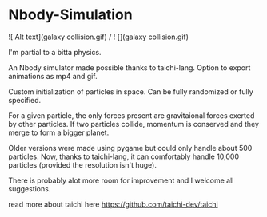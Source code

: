 # Nbody-Simulation
![ Alt text](galaxy collision.gif) / ! [](galaxy collision.gif)

I'm partial to a bitta physics.

An Nbody simulator made possible thanks to taichi-lang. Option to export animations as mp4 and gif. 

Custom initialization of particles in space. Can be fully randomized or fully specified. 

For a given particle, the only forces present are gravitaional forces exerted by other particles. If two particles collide, momentum is conserved and they merge to form a bigger planet.

Older versions were made using pygame but could only handle about 500 particles. Now, thanks to taichi-lang, it can comfortably handle 10,000 particles (provided the resolution isn't huge).

There is probably alot more room for improvement and I welcome all suggestions.

read more about taichi here https://github.com/taichi-dev/taichi
